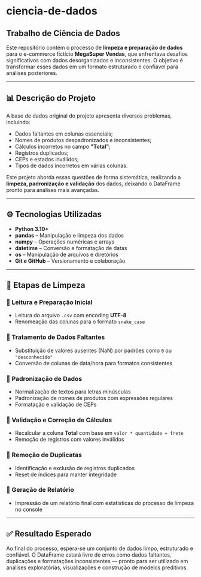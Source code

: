 # ciencia-de-dados

## Trabalho de Ciência de Dados

Este repositório contém o processo de **limpeza e preparação de dados** para o e-commerce fictício **MegaSuper Vendas**, que enfrentava desafios significativos com dados desorganizados e inconsistentes. O objetivo é transformar esses dados em um formato estruturado e confiável para análises posteriores.

---

## 📊 Descrição do Projeto

A base de dados original do projeto apresenta diversos problemas, incluindo:

- Dados faltantes em colunas essenciais;
- Nomes de produtos despadronizados e inconsistentes;
- Cálculos incorretos no campo **"Total"**;
- Registros duplicados;
- CEPs e estados inválidos;
- Tipos de dados incorretos em várias colunas.

Este projeto aborda essas questões de forma sistemática, realizando a **limpeza, padronização e validação** dos dados, deixando o DataFrame pronto para análises mais avançadas.

---

## ⚙️ Tecnologias Utilizadas

- **Python 3.10+**
- **pandas** – Manipulação e limpeza dos dados
- **numpy** – Operações numéricas e arrays
- **datetime** – Conversão e formatação de datas
- **os** – Manipulação de arquivos e diretórios
- **Git e GitHub** – Versionamento e colaboração

---

## 🧪 Etapas de Limpeza

### 🔹 Leitura e Preparação Inicial
- Leitura do arquivo `.csv` com encoding **UTF-8**
- Renomeação das colunas para o formato `snake_case`

### 🔹 Tratamento de Dados Faltantes
- Substituição de valores ausentes (NaN) por padrões como `0` ou `"desconhecido"`
- Conversão de colunas de data/hora para formatos consistentes

### 🔹 Padronização de Dados
- Normalização de textos para letras minúsculas
- Padronização de nomes de produtos com expressões regulares
- Formatação e validação de CEPs

### 🔹 Validação e Correção de Cálculos
- Recalcular a coluna **Total** com base em `valor * quantidade + frete`
- Remoção de registros com valores inválidos

### 🔹 Remoção de Duplicatas
- Identificação e exclusão de registros duplicados
- Reset de índices para manter integridade

### 🔹 Geração de Relatório
- Impressão de um relatório final com estatísticas do processo de limpeza no console

---

## ✅ Resultado Esperado

Ao final do processo, espera-se um conjunto de dados limpo, estruturado e confiável. O DataFrame estará livre de erros como dados faltantes, duplicações e formatações inconsistentes — pronto para ser utilizado em análises exploratórias, visualizações e construção de modelos preditivos.
